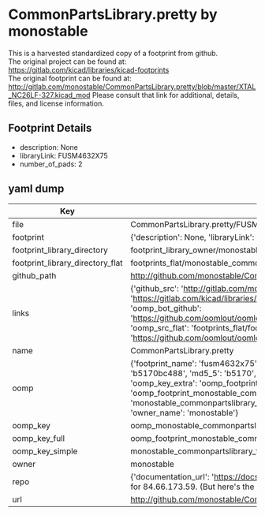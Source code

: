 # CommonPartsLibrary.pretty by monostable  
This is a harvested standardized copy of a footprint from github.  
The original project can be found at:  
https://gitlab.com/kicad/libraries/kicad-footprints  
The original footprint can be found at:
http://gitlab.com/monostable/CommonPartsLibrary.pretty/blob/master/XTAL_NC26LF-327.kicad_mod
Please consult that link for additional, details, files, and license information.  
## Footprint Details
* description: None  
* libraryLink: FUSM4632X75  
* number_of_pads: 2  
## yaml dump  
| Key | Value |  
| --- | --- |  
| file | CommonPartsLibrary.pretty/FUSM4632X75.kicad_mod |  
| footprint | {'description': None, 'libraryLink': 'FUSM4632X75', 'number_of_pads': 2} |  
| footprint_library_directory | footprint_library_owner/monostable_CommonPartsLibrary.pretty |  
| footprint_library_directory_flat | footprints_flat/monostable_commonpartslibrary_fusm4632x75/working |  
| github_path | http://github.com/monostable/CommonPartsLibrary.pretty/blob/master/FUSM4632X75.kicad_mod |  
| links | {'github_src': 'http://gitlab.com/monostable/CommonPartsLibrary.pretty/blob/master/XTAL_NC26LF-327.kicad_mod', 'github_src_repo': 'https://gitlab.com/kicad/libraries/kicad-footprints', 'oomp_bot': 'footprints/monostable_commonpartslibrary_fusm4632x75/working', 'oomp_bot_github': 'https://github.com/oomlout/oomlout_oomp_footprint_bot/tree/main/footprints/monostable_commonpartslibrary_fusm4632x75/working', 'oomp_src_flat': 'footprints_flat/footprints_flat/monostable_commonpartslibrary_fusm4632x75/working', 'oomp_src_flat_github': 'https://github.com/oomlout/oomlout_oomp_footprint_src/tree/main/footprints_flat/monostable_commonpartslibrary_fusm4632x75/working'} |  
| name | CommonPartsLibrary.pretty |  
| oomp | {'footprint_name': 'fusm4632x75', 'library_name': 'commonpartslibrary', 'md5': 'b5170bc48808fe5c5e09e3bc22a6764c', 'md5_10': 'b5170bc488', 'md5_5': 'b5170', 'md5_6': 'b5170b', 'oomp_key': 'oomp_monostable_commonpartslibrary_fusm4632x75', 'oomp_key_extra': 'oomp_footprint_monostable_commonpartslibrary_fusm4632x75', 'oomp_key_full': 'oomp_footprint_monostable_commonpartslibrary_fusm4632x75_b5170b', 'oomp_key_simple': 'monostable_commonpartslibrary_fusm4632x75', 'original_filename': 'CommonPartsLibrary.pretty/FUSM4632X75.kicad_mod', 'owner_name': 'monostable'} |  
| oomp_key | oomp_monostable_commonpartslibrary_fusm4632x75 |  
| oomp_key_full | oomp_footprint_monostable_commonpartslibrary_fusm4632x75 |  
| oomp_key_simple | monostable_commonpartslibrary_fusm4632x75 |  
| owner | monostable |  
| repo | {'documentation_url': 'https://docs.github.com/rest/overview/resources-in-the-rest-api#rate-limiting', 'message': "API rate limit exceeded for 84.66.173.59. (But here's the good news: Authenticated requests get a higher rate limit. Check out the documentation for more details.)"} |  
| url | http://github.com/monostable/CommonPartsLibrary.pretty |  

